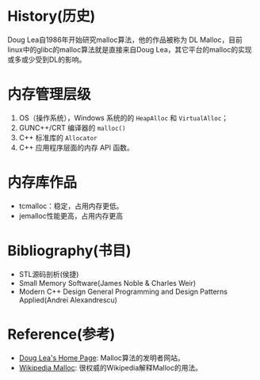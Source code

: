 <!--
 * @Author: JohnJeep
 * @Date: 2021-02-08 21:59:39
 * @LastEditTime: 2021-08-15 00:22:24
 * @LastEditors: Windows10
 * @Description: 探究内存管理
-->


# History(历史)
Doug Lea自1986年开始研究malloc算法，他的作品被称为 DL Malloc，目前linux中的glibc的malloc算法就是直接来自Doug Lea，其它平台的malloc的实现或多或少受到DL的影响。



# 内存管理层级

1. OS（操作系统），Windows 系统的的 `HeapAlloc` 和 `VirtualAlloc`；
2. GUNC++/CRT 编译器的 `malloc()`
3. C++ 标准库的 `Allocator`
4. C++ 应用程序层面的内存 API 函数。






# 内存库作品

- tcmalloc：稳定，占用内存更低。
- jemalloc性能更高，占用内存更高

# Bibliography(书目)
- STL源码剖析(侯捷)
- Small Memory Software(James Noble & Charles Weir)
- Modern C++ Design General Programming and Design Patterns Applied(Andrei Alexandrescu)



# Reference(参考)
- [Doug Lea's Home Page](http://gee.cs.oswego.edu/): Malloc算法的发明者网站。
- [Wikipedia Malloc](https://en.wikipedia.org/wiki/C_dynamic_memory_allocation): 很权威的Wikipedia解释Malloc的用法。
